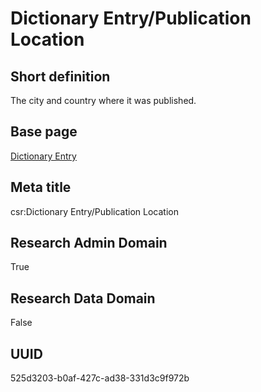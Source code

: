 # Dictionary Entry/Publication Location
## Short definition
The city and country where it was published.
## Base page
[Dictionary Entry](../../Objects/Dictionary%20Entry.md)
## Meta title
csr:Dictionary Entry/Publication Location
## Research Admin Domain
True
## Research Data Domain
False
## UUID
525d3203-b0af-427c-ad38-331d3c9f972b
